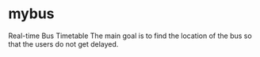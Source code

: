 # mybus
Real-time Bus Timetable The main goal is to find the location of the bus so that the users do not get delayed. 
